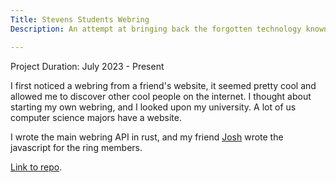 ```yaml
---
Title: Stevens Students Webring
Description: An attempt at bringing back the forgotten technology known as webring.

---
```


Project Duration: July 2023 - Present

I first noticed a webring from a friend's website, it seemed pretty cool and
allowed me to discover other cool people on the internet. I thought about
starting my own webring, and I looked upon my university. A lot of us computer
science majors have a website.

I wrote the main webring API in rust, and my friend
[Josh](https://theautomata.net) wrote the javascript for the ring members.

[Link to repo](https://github.com/stevens-26/webring).
